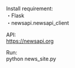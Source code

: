Install requirement:  
・Flask  
・newsapi.newsapi_client

API:  
https://newsapi.org  

Run:  
python news_site.py  
